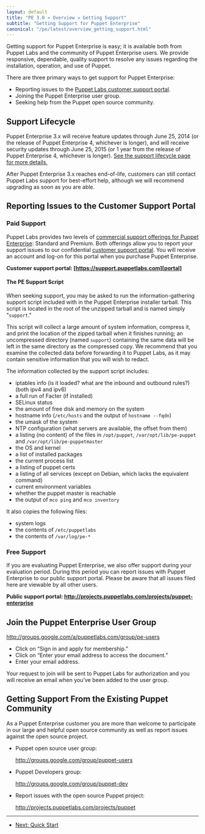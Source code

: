 ```yaml
---
layout: default
title: "PE 3.0 » Overview » Getting Support"
subtitle: "Getting Support for Puppet Enterprise"
canonical: "/pe/latest/overview_getting_support.html"
---
```


Getting support for Puppet Enterprise is easy; it is available both from Puppet Labs and the community of Puppet Enterprise users. We provide responsive, dependable, quality support to resolve any issues regarding the installation, operation, and use of Puppet.

There are three primary ways to get support for Puppet Enterprise:

- Reporting issues to the [Puppet Labs customer support portal][portal].
- Joining the Puppet Enterprise user group.
- Seeking help from the Puppet open source community.

[portal]: https://support.puppetlabs.com
[lifecycle]: https://puppetlabs.com/misc/puppet-enterprise-lifecycle/

Support Lifecycle
-----

Puppet Enterprise 3.x will receive feature updates through June 25, 2014 (or the release of Puppet Enterprise 4, whichever is longer), and will receive security updates through June 25, 2015 (or 1 year from the release of Puppet Enterprise 4, whichever is longer). [See the support lifecycle page for more details.][lifecycle]

After Puppet Enterprise 3.x reaches end-of-life, customers can still contact Puppet Labs support for best-effort help, although we will recommend upgrading as soon as you are able.

Reporting Issues to the Customer Support Portal
-----

### Paid Support

Puppet Labs provides two levels of [commercial support offerings for Puppet Enterprise](http://puppetlabs.com/services/support/): Standard and Premium.  Both offerings allow you to report your support issues to our confidential [customer support portal][portal].  You will receive an account and log-on for this portal when you purchase Puppet Enterprise.

**Customer support portal: [https://support.puppetlabs.com][portal]**

#### The PE Support Script

When seeking support, you may be asked to run the information-gathering support script included with in the Puppet Enterprise installer tarball. This script is located in the root of the unzipped tarball and is named simply "`support`."

This script will collect a large amount of system information, compress it, and print the location of the zipped tarball when it finishes running; an uncompressed directory (named `support`) containing the same data will be left in the same directory as the compressed copy. We recommend that you examine the collected data before forwarding it to Puppet Labs, as it may contain sensitive information that you will wish to redact.

The information collected by the support script includes:

- iptables info (is it loaded? what are the inbound and outbound rules?) (both ipv4 and ipv6)
- a full run of Facter (if installed)
- SELinux status
- the amount of free disk and memory on the system
- hostname info (`/etc/hosts` and the output of `hostname --fqdn`)
- the umask of the system
- NTP configuration (what servers are available, the offset from them)
- a listing (no content) of the files in `/opt/puppet`,
`/var/opt/lib/pe-puppet` and `/var/opt/lib/pe-puppetmaster`
- the OS and kernel
- a list of installed packages
- the current process list
- a listing of puppet certs
- a listing of all services (except on Debian, which lacks the equivalent command)
- current environment variables
- whether the puppet master is reachable
- the output of `mco ping` and `mco inventory`

It also copies the following files:

- system logs
- the contents of `/etc/puppetlabs`
- the contents of `/var/log/pe-*`


### Free Support

If you are evaluating Puppet Enterprise, we also offer support during your evaluation period.  During this period you can report issues with Puppet Enterprise to our public support portal. Please be aware that all issues filed here are viewable by all other users.

**Public support portal: <http://projects.puppetlabs.com/projects/puppet-enterprise>**

Join the Puppet Enterprise User Group
-----

<http://groups.google.com/a/puppetlabs.com/group/pe-users>

- Click on “Sign in and apply for membership.”
- Click on “Enter your email address to access the document.”
- Enter your email address.


Your request to join will be sent to Puppet Labs for authorization and you will receive an email when you’ve been added to the user group.

Getting Support From the Existing Puppet Community
-----

As a Puppet Enterprise customer you are more than welcome to participate in our large and helpful open source community as well as report issues against the open source project.

- Puppet open source user group:

    <http://groups.google.com/group/puppet-users>
- Puppet Developers group:

    <http://groups.google.com/group/puppet-dev>
- Report issues with the open source Puppet project:

    <http://projects.puppetlabs.com/projects/puppet>



* * *

- [Next: Quick Start](./quick_start.html)
